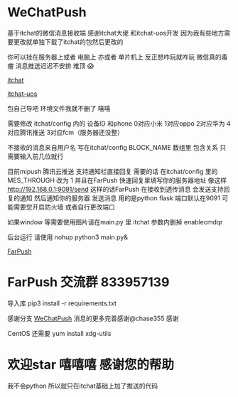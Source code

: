 # WeChatPush

基于itchat的微信消息接收端 感谢itchat大佬 和itchat-uos开发 因为我有些地方需要更改就单独下载了itchat的包然后更改的

你可以挂在服务器上或者 电脑上 亦或者 单片机上 反正想咋玩就咋玩 微信真的毒瘤 消息推送迟迟不安排 难顶 😱

[itchat](https://github.com/littlecodersh/ItChat)

[itchat-uos](https://github.com/why2lyj/ItChat-UOS)

包自己导吧 环境文件我就不删了 嘻嘻

需要修改 itchat/config 内的 设备ID 和phone 0对应小米 1对应oppo 2对应华为 4对应腾讯推送 3对应fcm（服务器还没整）

不接收的消息来自用户名 写在itchat/config BLOCK_NAME 数组里 包含关系 只需要输入前几位就行

目前mipush 腾讯云推送 支持通知栏直接回复 需要的话 在itchat/config 里的 MES_THROUGH 改为 1 并且在FarPush 快速回复里填写你的服务器地址 像这样 http://192.168.0.1:9091/send
这样的话FarPush 在接收到透传消息 会发送支持回复的通知 然后通知你的服务器 发送消息 用的是python flask 端口默认在9091 可能需要您开启防火墙 或者自行更改端口


如果window 等需要使用图片请在main.py 里 itchat 参数内删掉 enablecmdqr

后台运行 请使用 nohup python3 main.py&

[FarPush](www.coolapk.com/apk/com.farplace.farpush)

# FarPush 交流群 833957139

导入库 pip3 install -r requirements.txt

感谢分支 [WeChatPush](https://github.com/IlineI/WeChatPush) 消息的更多完善感谢@chase355 感谢

CentOS 还需要 yum install xdg-utils

# 欢迎star 嘻嘻嘻 感谢您的帮助

我不会python 所以就只在itchat基础上加了推送的代码

